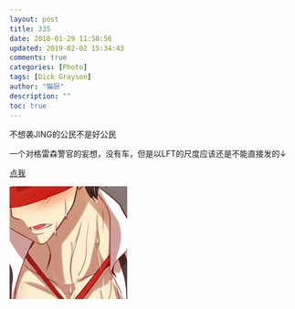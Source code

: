 ```yaml
---
layout: post
title: 335
date: 2018-01-29 11:58:56
updated: 2019-02-02 15:34:43
comments: true
categories: [Photo]
tags: [Dick Grayson]
author: "猫厨"
description: ""
toc: true
---
```


<p>不想袭JING的公民不是好公民</p> 
<p>一个对格雷森警官的妄想，没有车，但是以LFT的尺度应该还是不能直接发的↓</p> 
<p><a rel="nofollow" href="https://images-wixmp-ed30a86b8c4ca887773594c2.wixmp.com/intermediary/f/d97cf4c4-1f95-4c79-9e66-10b31d5fac97/dcyotsn-3a763acd-5c74-4918-a783-7f9c8bf20c7c.jpg" target="_blank"  >点我</a></p>

![](https://raw.githubusercontent.com/alicewish/meowchain247/master/img_cVZNdzJtQk9JV2RWakhkZVlvc2ZTdHMreXp0WVpvU2R2RzltRlBwYUwzdkVmTENwWTRhRVJRPT0.jpg)